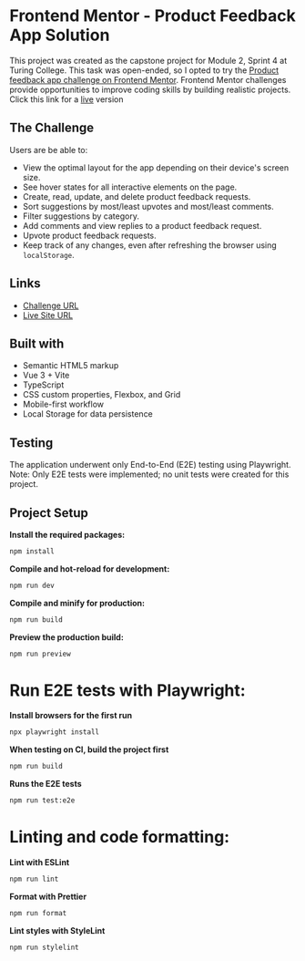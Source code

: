 # Frontend Mentor - Product Feedback App Solution

This project was created as the capstone project for Module 2, Sprint 4 at Turing College. This task was open-ended, so I opted to try the [Product feedback app challenge on Frontend Mentor](https://www.frontendmentor.io/challenges/product-feedback-app-wbvUYqjR6). Frontend Mentor challenges provide opportunities to improve coding skills by building realistic projects. Click this link for a [live](https://www.frontendmentor.io/challenges/product-feedback-app-wbvUYqjR6) version 

## The Challenge

Users are be able to:

- View the optimal layout for the app depending on their device's screen size.
- See hover states for all interactive elements on the page.
- Create, read, update, and delete product feedback requests.
- Sort suggestions by most/least upvotes and most/least comments.
- Filter suggestions by category.
- Add comments and view replies to a product feedback request.
- Upvote product feedback requests.
- Keep track of any changes, even after refreshing the browser using `localStorage`.

## Links

- [Challenge URL](https://www.frontendmentor.io/challenges/product-feedback-app-wbvUYqjR6)
- [Live Site URL](https://mt-product-feedback.netlify.app)

## Built with

- Semantic HTML5 markup
- Vue 3 + Vite
- TypeScript
- CSS custom properties, Flexbox, and Grid
- Mobile-first workflow
- Local Storage for data persistence

## Testing

The application underwent only End-to-End (E2E) testing using Playwright. Note: Only E2E tests were implemented; no unit tests were created for this project.

## Project Setup

**Install the required packages:**

```sh
npm install
```
**Compile and hot-reload for development:**
```sh
npm run dev
```
**Compile and minify for production:**
```sh
npm run build
```
**Preview the production build:**

```sh
npm run preview
```
# Run E2E tests with Playwright:

 **Install browsers for the first run**
```sh
npx playwright install
```
**When testing on CI, build the project first**
```sh
npm run build
```
**Runs the E2E tests**
```sh
npm run test:e2e
```
# Linting and code formatting:
**Lint with ESLint**
```sh
npm run lint
```
**Format with Prettier**
```sh
npm run format
```
**Lint styles with StyleLint**
```sh
npm run stylelint
```
